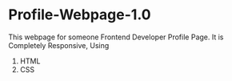 # Profile-Webpage-1.0
This webpage for someone Frontend Developer Profile Page. It is Completely Responsive, Using
1. HTML
2. CSS

